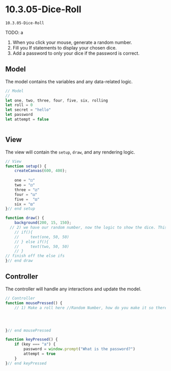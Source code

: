 # 10.3.05-Dice-Roll 
```
10.3.05-Dice-Roll
```
TODO: a
1. When you click your mouse, generate a random number.
2. Fill you If statements to display your chosen dice.
3. Add a password to only your dice if the password is correct. 

## Model
The model contains the variables and any data-related logic.

```javascript
// Model
// 
let one, two, three, four, five, six, rolling
let roll = 0
let secret = "hello"
let password
let attempt = false



```

## View
The view will contain the `setup`, `draw`, and any rendering logic.

```javascript
// View
function setup() {
    createCanvas(600, 400);
    
    one = "⚀"
    two = "⚁" 
    three = "⚂"
    four = "⚃"
    five =  "⚄" 
    six = "⚅"
}// end setup

function draw() {
    background(200, 15, 150);
  // 2) we have our random number, now the logic to show the dice. This is not the best place to do this, where should it move?. 
    // if(){
    //     text(one, 50, 50)
    // } else if(){
    //     text(two, 50, 50)
    // }
// finish off the else ifs 
}// end draw


```

## Controller
The controller will handle any interactions and update the model.

```javascript
// Controller
function mousePressed() {
    // 1) Make a roll here //Random Number, how do you make it so there is not decimals 




}// end mousePressed

function keyPressed() {
    if (key === "a") {
        password = window.prompt("What is the password?")
        attempt = true
    }
}// end keyPressed
```

